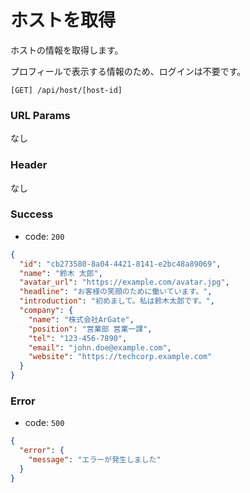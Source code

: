 # ホストを取得

ホストの情報を取得します。

プロフィールで表示する情報のため、ログインは不要です。

```
[GET] /api/host/[host-id]
```

### URL Params

なし

### Header

なし

### Success

- code: `200`

```json
{
  "id": "cb273580-8a04-4421-8141-e2bc48a89069",
  "name": "鈴木 太郎",
  "avatar_url": "https://example.com/avatar.jpg",
  "headline": "お客様の笑顔のために働いています。",
  "introduction": "初めまして。私は鈴木太郎です。",
  "company": {
    "name": "株式会社ArGate",
    "position": "営業部 営業一課",
    "tel": "123-456-7890",
    "email": "john.doe@example.com",
    "website": "https://techcorp.example.com"
  }
}
```

### Error

- code: `500`

```json
{
  "error": {
    "message": "エラーが発生しました"
  }
}
```
